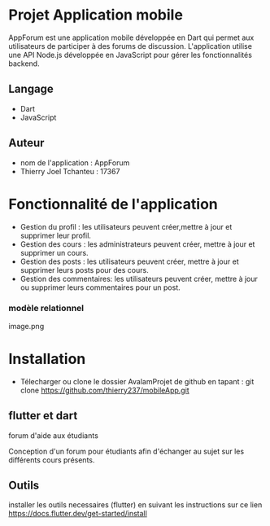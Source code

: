 # Projet Application mobile
AppForum est une application mobile développée en Dart qui permet aux utilisateurs de participer à des forums de discussion. L'application utilise une API Node.js développée en JavaScript pour gérer les fonctionnalités backend.

## Langage
* Dart
* JavaScript

## Auteur
* nom de l'application : AppForum
* Thierry Joel Tchanteu : 17367

# Fonctionnalité de l'application
* Gestion du profil : les utilisateurs peuvent créer,mettre à jour et supprimer leur profil.
* Gestion des cours : les administrateurs peuvent créer, mettre à jour et supprimer un cours.
* Gestion des posts : les utilisateurs peuvent créer, mettre à jour et supprimer leurs posts pour des cours.
* Gestion des commentaires: les utilisateurs peuvent créer, mettre à jour ou supprimer leurs commentaires pour un post.
### modèle relationnel
image.png


# Installation
* Télecharger ou clone le dossier AvalamProjet de github en tapant : git clone https://github.com/thierry237/mobileApp.git

## flutter et dart
forum d'aide aux étudiants

Conception d'un forum pour étudiants afin d'échanger au sujet sur les 
différents cours présents.


## Outils
installer les outils necessaires (flutter) en suivant les instructions sur ce lien https://docs.flutter.dev/get-started/install
